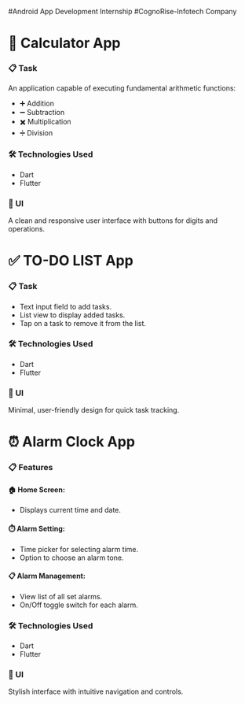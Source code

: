 #Android App Development Internship
#CognoRise-Infotech Company

# 🧮 Calculator App

### 📋 Task
An application capable of executing fundamental arithmetic functions:

- ➕ Addition
- ➖ Subtraction
- ✖️ Multiplication
- ➗ Division

### 🛠️ Technologies Used
- Dart
- Flutter

### 📱 UI
A clean and responsive user interface with buttons for digits and operations.

# ✅ TO-DO LIST App

### 📋 Task
- Text input field to add tasks.
- List view to display added tasks.
- Tap on a task to remove it from the list.

### 🛠️ Technologies Used
- Dart
- Flutter

### 📱 UI
Minimal, user-friendly design for quick task tracking.

# ⏰ Alarm Clock App

### 📋 Features

#### 🏠 Home Screen:
- Displays current time and date.


#### ⏱️ Alarm Setting:
- Time picker for selecting alarm time.
- Option to choose an alarm tone.

#### 📋 Alarm Management:
- View list of all set alarms.
- On/Off toggle switch for each alarm.

### 🛠️ Technologies Used
- Dart
- Flutter

### 📱 UI
Stylish interface with intuitive navigation and controls.
